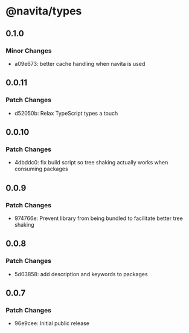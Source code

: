 # @navita/types

## 0.1.0

### Minor Changes

- a09e673: better cache handling when navita is used

## 0.0.11

### Patch Changes

- d52050b: Relax TypeScript types a touch

## 0.0.10

### Patch Changes

- 4dbddc0: fix build script so tree shaking actually works when consuming packages

## 0.0.9

### Patch Changes

- 974766e: Prevent library from being bundled to facilitate better tree shaking

## 0.0.8

### Patch Changes

- 5d03858: add description and keywords to packages

## 0.0.7

### Patch Changes

- 96e9cee: Initial public release
